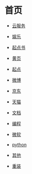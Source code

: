 # 首页

<div id = "首"></div>
<script src = "./js/首.js"></script>

* [云服务](网页/云服务.html)

* [娱乐](网页/娱乐.html)
* [起点书](网页/起点书.html)
* [黄页](网页/黄页.html)
* [起点](网页/起点.html)
* [微博](网页/微博.html)

* [京东](网页/京东.html)
* [天猫](网页/天猫.html)
* [文档](网页/文档.html)

* [编程](网页/编程.html)
* [微软](网页/微软.html)
* [python](网页/python.html)
* [其他](网页/其他.html)

* [重装](网页/重装.html)
